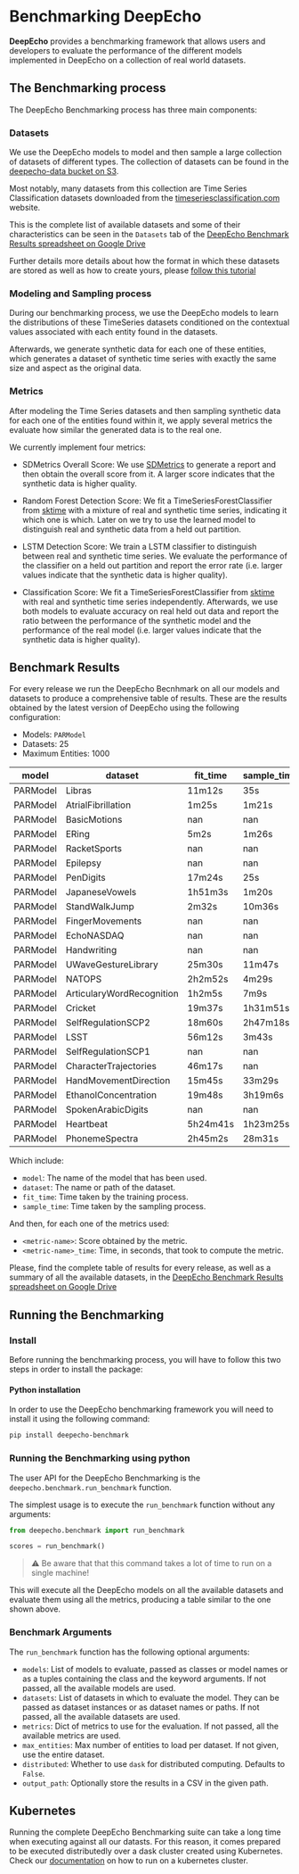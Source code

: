 # Benchmarking DeepEcho

**DeepEcho** provides a benchmarking framework that allows users and developers to evaluate the
performance of the different models implemented in DeepEcho on a collection of real world
datasets.

## The Benchmarking process

The DeepEcho Benchmarking process has three main components:

### Datasets

We use the DeepEcho models to model and then sample a large collection of datasets of different
types. The collection of datasets can be found in the [deepecho-data bucket on S3](
http://deepecho-data.s3.amazonaws.com/index.html).

Most notably, many datasets from this collection are Time Series Classification datasets
downloaded from the [timeseriesclassification.com](http://www.timeseriesclassification.com/)
website.

This is the complete list of available datasets and some of their characteristics can be seen
in the `Datasets` tab of the [DeepEcho Benchmark Results spreadsheet on Google Drive](
https://docs.google.com/spreadsheets/d/1Fbwj5ZjuYjvPmgUbXQR1HiXs5UZ1K3VulItbqrzH8rA/)

Further details more details about how the format in which these datasets are stored as well
as how to create yours, please [follow this tutorial](../tutorials/02_DeepEcho_Benchmark_Datasets.ipynb)

### Modeling and Sampling process

During our benchmarking process, we use the DeepEcho models to learn the distributions of
these TimeSeries datasets conditioned on the contextual values associated with each entity
found in the datasets.

Afterwards, we generate synthetic data for each one of these entities, which generates a
dataset of synthetic time series with exactly the same size and aspect as the original data.

### Metrics

After modeling the Time Series datasets and then sampling synthetic data for each one of the
entities found within it, we apply several metrics the evaluate how similar the generated data
is to the real one.

We currently implement four metrics:

* SDMetrics Overall Score: We use [SDMetrics](/sdv-dev/SDMetrics) to generate a report and then
  obtain the overall score from it. A larger score indicates that the synthetic data is higher
  quality.

* Random Forest Detection Score: We fit a TimeSeriesForestClassifier from [sktime](https://sktime.org/)
  with a mixture of real and synthetic time series, indicating it which one is which. Later on
  we try to use the learned model to distinguish real and synthetic data from a held out partition.

* LSTM Detection Score: We train a LSTM classifier to distinguish between real and synthetic time
  series. We evaluate the performance of the classifier on a held out partition and report the
  error rate (i.e. larger values indicate that the synthetic data is higher quality).

* Classification Score: We fit a TimeSeriesForestClassifier from [sktime](https://sktime.org/)
  with real and synthetic time series independently. Afterwards, we use both models to evaluate
  accuracy on real held out data and report the ratio between the performance of the synthetic
  model and the performance of the real model (i.e. larger values indicate that the synthetic
  data is higher quality).

## Benchmark Results

For every release we run the DeepEcho Becnhmark on all our models and datasets to produce a
comprehensive table of results. These are the results obtained by the latest version of DeepEcho
using the following configuration:

- Models: `PARModel`
- Datasets: 25
- Maximum Entities: 1000

| model    | dataset                   | fit_time   | sample_time   |   classification_score | classification_score_time   |   lstm_detection_score | lstm_detection_score_time   |   rf_detection_score | rf_detection_score_time   |   sdmetrics_score | sdmetrics_score_time   |
|----------|---------------------------|------------|---------------|------------------------|-----------------------------|------------------------|-----------------------------|----------------------|---------------------------|-------------------|------------------------|
| PARModel | Libras                    | 11m12s     | 35s           |               0.3875   | 27s                         |             0.138889   | 6s                          |           0.105556   | 24s                       |         0.0473328 | 0s                     |
| PARModel | AtrialFibrillation        | 1m25s      | 1m21s         |               1        | 10s                         |             0.466667   | 18s                         |           0.133333   | 8s                        |         1.1935    | 0s                     |
| PARModel | BasicMotions              | nan        | nan           |             nan        | nan                         |           nan          | nan                         |         nan          | nan                       |       nan         | nan                    |
| PARModel | ERing                     | 5m2s       | 1m26s         |               0.430556 | 35s                         |             0.08       | 7s                          |           0          | 32s                       |        -4.05752   | 0s                     |
| PARModel | RacketSports              | nan        | nan           |             nan        | nan                         |           nan          | nan                         |         nan          | nan                       |       nan         | nan                    |
| PARModel | Epilepsy                  | nan        | nan           |             nan        | nan                         |           nan          | nan                         |         nan          | nan                       |       nan         | nan                    |
| PARModel | PenDigits                 | 17m24s     | 25s           |               0.382353 | 36s                         |             0.008      | 7s                          |           0.034      | 32s                       |        -0.164203  | 0s                     |
| PARModel | JapaneseVowels            | 1h51m3s    | 1m20s         |             nan        | nan                         |           nan          | nan                         |         nan          | nan                       |       nan         | nan                    |
| PARModel | StandWalkJump             | 2m32s      | 10m36s        |             inf        | 28s                         |             0.285714   | 50s                         |           0.0714286  | 25s                       |        -4.09482   | 1s                     |
| PARModel | FingerMovements           | nan        | nan           |             nan        | nan                         |           nan          | nan                         |         nan          | nan                       |       nan         | nan                    |
| PARModel | EchoNASDAQ                | nan        | nan           |             nan        | nan                         |           nan          | nan                         |         nan          | nan                       |       nan         | nan                    |
| PARModel | Handwriting               | nan        | nan           |             nan        | nan                         |           nan          | nan                         |         nan          | nan                       |       nan         | nan                    |
| PARModel | UWaveGestureLibrary       | 25m30s     | 11m47s        |               0.30303  | 1m42s                       |             0.0227273  | 42s                         |           0.00454545 | 1m32s                     |        -3.44902   | 3s                     |
| PARModel | NATOPS                    | 2h2m52s    | 4m29s         |               0.536585 | 1m36s                       |             0.0222222  | 12s                         |           0.0222222  | 1m31s                     |      -262.196     | 3s                     |
| PARModel | ArticularyWordRecognition | 1h2m5s     | 7m9s          |               0.561151 | 2m20s                       |             0.104167   | 17s                         |           0          | 1m59s                     |       -26.5596    | 2s                     |
| PARModel | Cricket                   | 19m37s     | 1h31m51s      |               0.888889 | 3m57s                       |             0.0222222  | 1m9s                        |           0.0111111  | 3m45s                     |        -6.84794   | 3s                     |
| PARModel | SelfRegulationSCP2        | 18m60s     | 2h47m18s      |               1.01961  | 7m20s                       |             0.0105263  | 1m33s                       |           0.0105263  | 7m11s                     |       -14.7521    | 7s                     |
| PARModel | LSST                      | 56m12s     | 3m43s         |               0.833333 | 1m49s                       |             0.07       | 14s                         |           0.03       | 1m36s                     |        -0.295678  | 4s                     |
| PARModel | SelfRegulationSCP1        | nan        | nan           |             nan        | nan                         |           nan          | nan                         |         nan          | nan                       |       nan         | nan                    |
| PARModel | CharacterTrajectories     | 46m17s     | nan           |             nan        | nan                         |           nan          | nan                         |         nan          | nan                       |       nan         | nan                    |
| PARModel | HandMovementDirection     | 15m45s     | 33m29s        |               1.2381   | 3m26s                       |             0.264957   | 31s                         |           0.017094   | 3m16s                     |       -14.635     | 4s                     |
| PARModel | EthanolConcentration      | 19m48s     | 3h19m6s       |               1.17188  | 5m58s                       |             0.00381679 | 2m48s                       |           0          | 5m34s                     |        -4.11028   | 8s                     |
| PARModel | SpokenArabicDigits        | nan        | nan           |             nan        | nan                         |           nan          | nan                         |         nan          | nan                       |       nan         | nan                    |
| PARModel | Heartbeat                 | 5h24m41s   | 1h23m25s      |               1.25316  | 15m10s                      |             0.0146341  | 45s                         |           0.00487805 | 15m6s                     |       -36.6502    | 1m5s                   |
| PARModel | PhonemeSpectra            | 2h45m2s    | 28m31s        |               4.86957  | 7m55s                       |             0.018      | 53s                         |           0.042      | 6m2s                      |       -48.8024    | 6s                     |

Which include:

* `model`: The name of the model that has been used.
* `dataset`: The name or path of the dataset.
* `fit_time`: Time taken by the training process.
* `sample_time`: Time taken by the sampling process.

And then, for each one of the metrics used:

* `<metric-name>`: Score obtained by the metric.
* `<metric-name>_time`: Time, in seconds, that took to compute the metric.

Please, find the complete table of results for every release, as well as a summary of all the
available datasets, in the [DeepEcho Benchmark Results spreadsheet on Google Drive](
https://docs.google.com/spreadsheets/d/1Fbwj5ZjuYjvPmgUbXQR1HiXs5UZ1K3VulItbqrzH8rA/)

## Running the Benchmarking

### Install

Before running the benchmarking process, you will have to follow this two steps in order to
install the package:

#### Python installation

In order to use the DeepEcho benchmarking framework you will need to install it using the
following command:

```bash
pip install deepecho-benchmark
```

### Running the Benchmarking using python

The user API for the DeepEcho Benchmarking is the `deepecho.benchmark.run_benchmark` function.

The simplest usage is to execute the `run_benchmark` function without any arguments:

```python
from deepecho.benchmark import run_benchmark

scores = run_benchmark()
```

> :warning: Be aware that that this command takes a lot of time to run on a single machine!

This will execute all the DeepEcho models on all the available datasets and evaluate them
using all the metrics, producing a table similar to the one shown above.

### Benchmark Arguments

The `run_benchmark` function has the following optional arguments:

- `models`: List of models to evaluate, passed as classes or model
  names or as a tuples containing the class and the keyword
  arguments. If not passed, all the available models are used.
- `datasets`: List of datasets in which to evaluate the model. They can be
  passed as dataset instances or as dataset names or paths. If not passed,
  all the available datasets are used.
- `metrics`: Dict of metrics to use for the evaluation. If not passed, all the
  available metrics are used.
- `max_entities`: Max number of entities to load per dataset. If not given, use the
  entire dataset.
- `distributed`: Whether to use `dask` for distributed computing. Defaults to `False`.
- `output_path`: Optionally store the results in a CSV in the given path.


## Kubernetes

Running the complete DeepEcho Benchmarking suite can take a long time when executing against all
our datasts. For this reason, it comes prepared to be executed distributedly over a dask cluster
created using Kubernetes. Check our [documentation](KUBERNETES.md)
on how to run on a kubernetes cluster.
